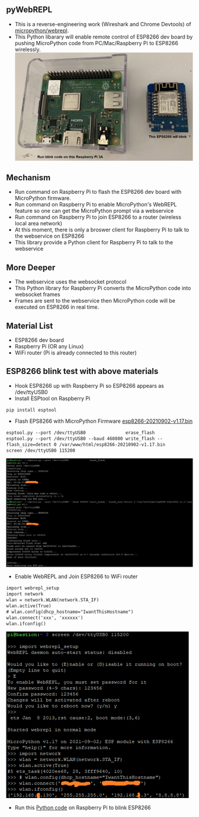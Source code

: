 ## pyWebREPL
* This is a reverse-engineering work (Wireshark and Chrome Devtools) of [micropython/webrepl](https://micropython.org/webrepl/).
* This Python libarary will enable remote control of ESP8266 dev board by pushing MicroPython code from PC/Mac/Raspberry Pi to ESP8266 wirelessly.
<img src="misc/materials.png"></img>
## Mechanism
* Run command on Raspberry Pi to flash the ESP8266 dev board with MicroPython firmware.
* Run command on Raspberry Pi to enable MicroPython's WebREPL feature so one can get the MicroPython prompt via a webservice
* Run command on Raspberry Pi to join ESP8266 to a router (wireless local area network)
* At this moment, there is only a broswer client for Raspberry Pi to talk to the webservice on ESP8266
* This library provide a Python client for Raspberry Pi to talk to the webservice
## More Deeper
* The webservice uses the websocket protocol 
* This Python library for Raspberry Pi converts the MicroPython code into websocket frames
* Frames are sent to the webservice then MicroPython code will be executed on ESP8266 in real time.
## Material List
* ESP8266 dev board
* Raspberry Pi (OR any Linux)
* WiFi router (Pi is already connected to this router)
## ESP8266 blink test with above materials
* Hook ESP8266 up with Raspberry Pi so ESP8266 appears as /dev/ttyUSB0
* Install ESPtool on Raspberry Pi
```
pip install esptool
```
* Flash EPS8266 with MicroPython Firmware [esp8266-20210902-v1.17.bin](https://micropython.org/download/esp8266/)
```
esptool.py --port /dev/ttyUSB0               erase_flash
esptool.py --port /dev/ttyUSB0 --baud 460800 write_flash --flash_size=detect 0 /var/www/html/esp8266-20210902-v1.17.bin
screen /dev/ttyUSB0 115200
```
<img src="misc/flash_micropython_to_esp8266.png"></img>
* Enable WebREPL and Join ESP8266 to WiFi router
```
import webrepl_setup 
import network 
wlan = network.WLAN(network.STA_IF)
wlan.active(True)
# wlan.config(dhcp_hostname="IwantThisHostname") 
wlan.connect('xxx', 'xxxxxx')
wlan.ifconfig()
```
<img src="misc/enable_webrepl.png"></img>
* Run this [Python code](misc/pyWebREPL_blink.ipynb) on Raspberry Pi to blink ESP8266 
